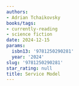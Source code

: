 ```yaml
---
authors:
- Adrian Tchaikovsky
books/tags:
- currently-reading
- science fiction
date: 2024-12-15
params:
  isbn13: '9781250290281'
  year: '2024'
slug: '9781250290281'
star_rating: null
title: Service Model
---
```



<!--more-->
